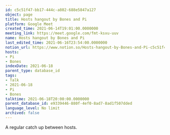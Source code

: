 ```yaml
---
id: c5c51f47-bb17-444c-a802-688e5847a127
object: page
title: Hosts hangout by Bones and Pi
platform: Google Meet
created_time: 2021-06-14T19:01:00.0000000
meeting_link: https://meet.google.com/fmt-ksxu-uuv
name: Hosts hangout by Bones and Pi
last_edited_time: 2021-06-16T23:54:00.0000000
notion_url: https://www.notion.so/Hosts-hangout-by-Bones-and-Pi-c5c51f47bb17444ca802688e5847a127
hosts:
- Pi
- Bones
indexDate: 2021-06-18
parent_type: database_id
tags:
- Talk
- 2021-06-18
- Pi
- Bones
talktime: 2021-06-18T20:00:00.0000000
parent_database_id: e9339446-880f-4ef0-8ad7-8ad1f507dded
language_level: No limit
archived: false
---
```


A regular catch up between hosts.


